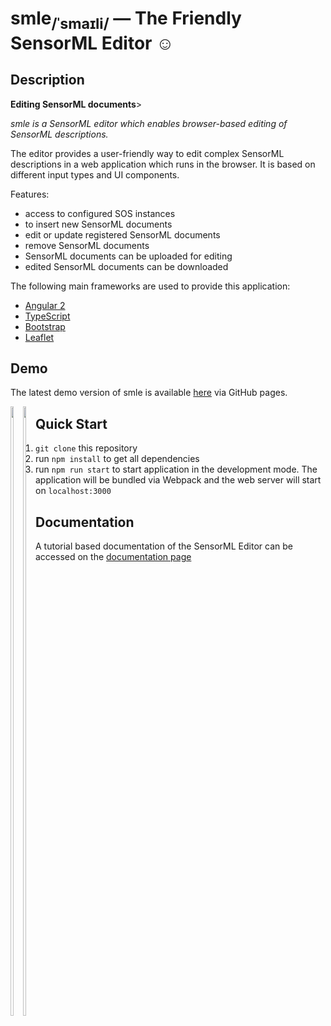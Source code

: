 # smle<sub>/ˈsmaɪli/</sub> — The Friendly SensorML Editor ☺

## Description

**Editing SensorML documents**>

*smle is a SensorML editor which enables browser-based editing of SensorML descriptions.*

The editor provides a user-friendly way to edit complex SensorML descriptions in a web application which runs in the browser. It is based on different input types and UI components.

Features:
* access to configured SOS instances
 * to insert new SensorML documents
 * edit or update registered SensorML documents
 * remove SensorML documents
* SensorML documents can be uploaded for editing
* edited SensorML documents can be downloaded

The following main frameworks are used to provide this application:

-	[Angular 2](https://angular.io/)
- [TypeScript](https://www.typescriptlang.org/)
-	[Bootstrap](https://getbootstrap.com/)
-	[Leaflet](https://leafletjs.com/)

## Demo

The latest demo version of smle is available [here](http://52north.github.io/smle/master/) via GitHub pages.

  <div style="float:left">
    <img src="https://cloud.githubusercontent.com/assets/3830314/21933955/d7e9d6d0-d9a7-11e6-9fc8-96e78e500b44.png" width="50%"/>
  </div>
  <div style="float:left">
    <img src="https://cloud.githubusercontent.com/assets/3830314/21933958/d930e164-d9a7-11e6-8327-5bfadd4646d0.png" width="50%"/>
  </div>

## Quick Start

1.	`git clone` this repository
2.	run `npm install` to get all dependencies
3.	run `npm run start` to start application in the development mode. The application will be bundled via Webpack and the web server will start on `localhost:3000`

## Documentation

A tutorial based documentation of the SensorML Editor can be accessed on the [documentation page](documentation/SMLE_Manual.md)
